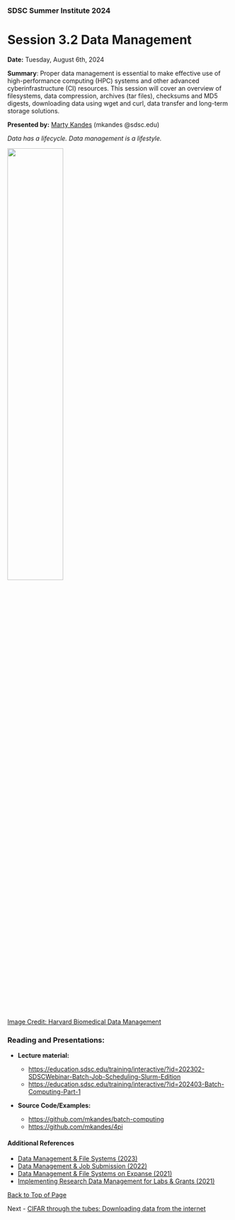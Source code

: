 ### SDSC Summer Institute 2024
# Session 3.2 Data Management

**Date:** Tuesday, August 6th, 2024

**Summary**: Proper data management is essential to make effective use of high-performance computing (HPC) systems and other advanced cyberinfrastructure (CI) resources. This session will cover an overview of filesystems, data compression, archives (tar files), checksums and MD5 digests, downloading data using wget and curl, data transfer and long-term storage solutions.

**Presented by:** [Marty Kandes](https://www.sdsc.edu/research/researcher_spotlight/thomas_mary.html) (mkandes @sdsc.edu)

*Data has a lifecycle. Data management is a lifestyle.*

<img src='https://datamanagement.hms.harvard.edu/sites/g/files/mcu941/files/assets/Images/Lifecycle-wheel-2tier.png' width='50%' height='50%'/>

[Image Credit: Harvard Biomedical Data Management](https://datamanagement.hms.harvard.edu)

### Reading and Presentations:
* **Lecture material:**
   * https://education.sdsc.edu/training/interactive/?id=202302-SDSCWebinar-Batch-Job-Scheduling-Slurm-Edition
   * https://education.sdsc.edu/training/interactive/?id=202403-Batch-Computing-Part-1
  
* **Source Code/Examples:** 
   * https://github.com/mkandes/batch-computing
   * https://github.com/mkandes/4pi

#### Additional References
  - [Data Management & File Systems (2023)](https://www.sdsc.edu/event_items/202303-SDSCWebinar-Data-Management-File-Systems.html)
  - [Data Management & Job Submission (2022)](https://education.sdsc.edu/training/interactive/hpc_user_training_2022/week3/)
  - [Data Management & File Systems on Expanse (2021)](https://www.sdsc.edu/event_items/202110_ExpanseWebinar-M.Shantharam.html)
  - [Implementing Research Data Management for Labs & Grants (2021)](https://www.sdsc.edu/event_items/202104_ImplementingResearchData.html)


[Back to Top of Page](#top)

Next - [CIFAR through the tubes: Downloading data from the internet](tutorials/DOWNLOADING.md)
